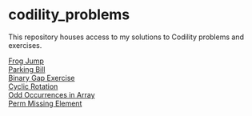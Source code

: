 # codility_problems
This repository houses access to my solutions to Codility problems and exercises.

[Frog Jump](https://app.codility.com/demo/results/trainingEQ55U5-86X/)
<br>
[Parking Bill](https://app.codility.com/demo/results/trainingTRRGG3-GAF/)
<br>
[Binary Gap Exercise](https://app.codility.com/demo/results/training98XRA6-5JG/)
<br>
[Cyclic Rotation](https://app.codility.com/demo/results/trainingR777Q7-NZJ/)
<br>
[Odd Occurrences in Array](https://app.codility.com/demo/results/training8PXY49-5AQ/)
<br>
[Perm Missing Element](https://app.codility.com/demo/results/trainingJWYMCH-SXJ/)


